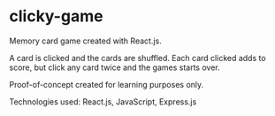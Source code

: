# clicky-game

Memory card game created with React.js. 

A card is clicked and the cards are shuffled. Each card clicked adds to score, but click any card twice and the games starts over. 

Proof-of-concept created for learning purposes only.

Technologies used: React.js, JavaScript, Express.js
